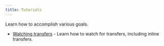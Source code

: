 ```yaml
---
title: Tutorials
---
```


Learn how to accomplish various goals.

- [Watching transfers](./10_watching-transfers.md) - Learn how to watch for transfers, including inline transfers.
